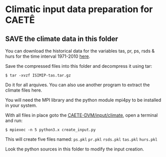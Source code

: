 # Climatic input data preparation for CAETÊ

## SAVE the climate data in this folder

You can download the historical data for the variables tas, pr, ps, rsds & hurs for the time interval 1971-2010 [here](https://1drv.ms/u/s!AsquOP_PotMWgeM-nhGf3GkxV1Wq0g?e=525apd).

Save the compressed files into this folder and decompress it using tar:

`$ tar -xvzf ISIMIP-tas.tar.gz`

Do it for all arquives. You can also use another program to extract the climate files here.

You will need the MPI library and the python module mpi4py to be installed in your system.

With all files in place goto the [CAETE-DVM/input/climate](https://github.com/jpdarela/CAETE-DVM/tree/master/input/climate), open a terminal and run:

`$ mpiexec -n 5 python3.x create_input.py`

This will create five files named:
`ps.pkl`
`pr.pkl`
`rsds.pkl`
`tas.pkl`
`hurs.pkl`

Look the python sources in this folder to modify the input creation.
